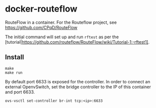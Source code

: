 # docker-routeflow
RouteFlow in a container. For the Routeflow project, see https://github.com/CPqD/RouteFlow

The initial command will set up and run `rftest` as per the [tutorial|https://github.com/routeflow/RouteFlow/wiki/Tutorial-1:-rftest1].

Install
---

```
make
make run
```

By default port 6633 is exposed for the controller. In order to connect an external OpenvSwitch, set the bridge controller to the IP of this container and port 6633.

```
ovs-vsctl set-controller br-int tcp:<ip>:6633
```
